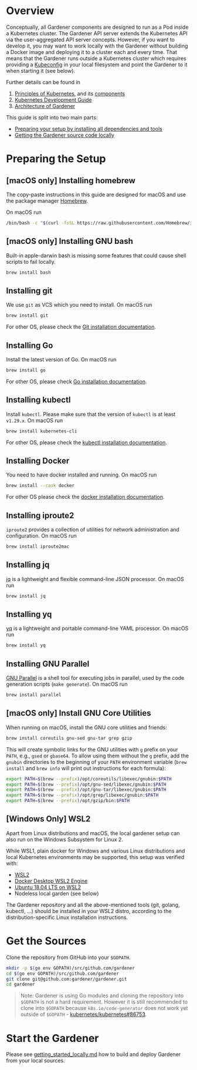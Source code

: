 # Overview

Conceptually, all Gardener components are designed to run as a Pod inside a Kubernetes cluster.
The Gardener API server extends the Kubernetes API via the user-aggregated API server concepts.
However, if you want to develop it, you may want to work locally with the Gardener without building a Docker image and deploying it to a cluster each and every time.
That means that the Gardener runs outside a Kubernetes cluster which requires providing a [Kubeconfig](https://kubernetes.io/docs/tasks/access-application-cluster/authenticate-across-clusters-kubeconfig/) in your local filesystem and point the Gardener to it when starting it (see below).

Further details can be found in

1. [Principles of Kubernetes](https://kubernetes.io/docs/concepts/), and its [components](https://kubernetes.io/docs/concepts/overview/components/)
1. [Kubernetes Development Guide](https://github.com/kubernetes/community/tree/master/contributors/devel)
1. [Architecture of Gardener](https://github.com/gardener/documentation/wiki/Architecture)

This guide is split into two main parts:

* [Preparing your setup by installing all dependencies and tools](#preparing-the-setup)
* [Getting the Gardener source code locally](#get-the-sources)

# Preparing the Setup

## [macOS only] Installing homebrew

The copy-paste instructions in this guide are designed for macOS and use the package manager [Homebrew](https://brew.sh/).

On macOS run

```bash
/bin/bash -c "$(curl -fsSL https://raw.githubusercontent.com/Homebrew/install/HEAD/install.sh)"
```

## [macOS only] Installing GNU bash

Built-in apple-darwin bash is missing some features that could cause shell scripts to fail locally.

```bash
brew install bash
```

## Installing git

We use `git` as VCS which you need to install. On macOS run

```bash
brew install git
```

For other OS, please check the [Git installation documentation](https://git-scm.com/book/en/v2/Getting-Started-Installing-Git).

## Installing Go

Install the latest version of Go. On macOS run

```bash
brew install go
```

For other OS, please check [Go installation documentation](https://golang.org/doc/install).

## Installing kubectl

Install `kubectl`. Please make sure that the version of `kubectl` is at least `v1.29.x`. On macOS run

```bash
brew install kubernetes-cli
```

For other OS, please check the [kubectl installation documentation](https://kubernetes.io/docs/tasks/tools/install-kubectl/).

## Installing Docker

You need to have docker installed and running. On macOS run

```bash
brew install --cask docker
```

For other OS please check the [docker installation documentation](https://docs.docker.com/get-docker/).

## Installing iproute2

`iproute2` provides a collection of utilities for network administration and configuration. On macOS run

```bash
brew install iproute2mac
```

## Installing jq

[jq](https://jqlang.github.io/jq/) is a lightweight and flexible command-line JSON processor. On macOS run

```bash
brew install jq
```

## Installing yq

[yq](https://mikefarah.gitbook.io/yq) is a lightweight and portable command-line YAML processor. On macOS run

```bash
brew install yq
```

## Installing GNU Parallel

[GNU Parallel](https://www.gnu.org/software/parallel/) is a shell tool for executing jobs in parallel, used by the code generation scripts (`make generate`). On macOS run

```bash
brew install parallel
```

## [macOS only] Install GNU Core Utilities

When running on macOS, install the GNU core utilities and friends:

```bash
brew install coreutils gnu-sed gnu-tar grep gzip
```

This will create symbolic links for the GNU utilities with `g` prefix on your `PATH`, e.g., `gsed` or `gbase64`.
To allow using them without the `g` prefix, add the `gnubin` directories to the beginning of your `PATH` environment variable (`brew install` and `brew info` will print out instructions for each formula):

```bash
export PATH=$(brew --prefix)/opt/coreutils/libexec/gnubin:$PATH
export PATH=$(brew --prefix)/opt/gnu-sed/libexec/gnubin:$PATH
export PATH=$(brew --prefix)/opt/gnu-tar/libexec/gnubin:$PATH
export PATH=$(brew --prefix)/opt/grep/libexec/gnubin:$PATH
export PATH=$(brew --prefix)/opt/gzip/bin:$PATH
```

## [Windows Only] WSL2

Apart from Linux distributions and macOS, the local gardener setup can also run on the Windows Subsystem for Linux 2.

While WSL1, plain docker for Windows and various Linux distributions and local Kubernetes environments may be supported, this setup was verified with:

* [WSL2](https://docs.microsoft.com/en-us/windows/wsl/wsl2-index)
* [Docker Desktop WSL2 Engine](https://docs.docker.com/docker-for-windows/wsl/)
* [Ubuntu 18.04 LTS on WSL2](https://canonical.com/blog/ubuntu-on-wsl-2-is-generally-available)
* Nodeless local garden (see below)

The Gardener repository and all the above-mentioned tools (git, golang, kubectl, ...) should be installed in your WSL2 distro, according to the distribution-specific Linux installation instructions.

# Get the Sources

Clone the repository from GitHub into your `$GOPATH`.

```bash
mkdir -p $(go env GOPATH)/src/github.com/gardener
cd $(go env GOPATH)/src/github.com/gardener
git clone git@github.com:gardener/gardener.git
cd gardener
```

> Note: Gardener is using Go modules and cloning the repository into `$GOPATH` is not a hard requirement. However it is still recommended to clone into `$GOPATH` because `k8s.io/code-generator` does not work yet outside of `$GOPATH` - [kubernetes/kubernetes#86753](https://github.com/kubernetes/kubernetes/issues/86753).

# Start the Gardener

Please see [getting_started_locally.md](../deployment/getting_started_locally.md) how to build and deploy Gardener from your local sources.
